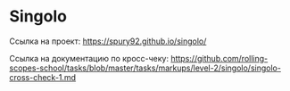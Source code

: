 # Singolo

Ссылка на проект: <https://spury92.github.io/singolo/>

Ссылка на документацию по кросс-чеку: <https://github.com/rolling-scopes-school/tasks/blob/master/tasks/markups/level-2/singolo/singolo-cross-check-1.md>
